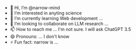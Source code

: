 - 👋 Hi, I’m @narrow-mind
- 👀 I’m interested in anyting science
- 🌱 I’m currently learning Web development ...
- 💞️ I’m looking to collaborate on LLM research  ...
- 📫 How to reach me ... I'm not sure. I will ask ChatGPT 3.5
- 😄 Pronouns: ... I don't know
- ⚡ Fun fact: narrow is ...

<!---
narrow-mind/narrow-mind is a ✨ special ✨ repository because its `README.md` (this file) appears on your GitHub profile.
You can click the Preview link to take a look at your changes.
--->
